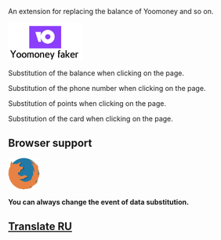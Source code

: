 <p>An extension for replacing the balance of Yoomoney and so on.</p>
<img src='./icons/yoomoney-logo.png' width='30%' height='50%'>
<p>Substitution of the balance when clicking on the page.</p>
<p>Substitution of the phone number when clicking on the page.</p>
<p>Substitution of points when clicking on the page.</p>
<p>Substitution of the card when clicking on the page.</p>
<h2>Browser support</h2> <img src="./icons/firefox-logo.png" width="64px" height="64px"/>
<p><b>You can always change the event of data substitution.</b></p>
<h2><a href='https://github.com/Nixwares/YoomoneyFaker/tree/main/Translate'>Translate RU</a></h2>

